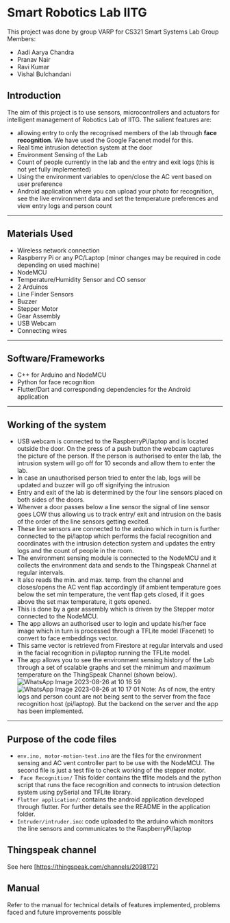 # Smart Robotics Lab IITG

This project was done by group VARP for CS321 Smart Systems Lab
Group Members:
- Aadi Aarya Chandra
- Pranav Nair
- Ravi Kumar
- Vishal Bulchandani

## Introduction

The aim of this project is to use sensors, microcontrollers and actuators for intelligent management of Robotics Lab of IITG.
The salient features are:
- allowing entry to only the recognised members of the lab through **face recognition**. We have used the Google Facenet model for this.
- Real time intrusion detection system at the door
- Environment Sensing of the Lab
- Count of people currently in the lab and the entry and exit logs (this is not yet fully implemented)
- Using the environment variables to open/close the AC vent based on user preference
- Android application where you can upload your photo for recognition, see the live environment data and set the temperature preferences and view entry logs and person count

-------------------------------------------------------------
## Materials Used
- Wireless network connection
- Raspberry Pi or any PC/Laptop (minor changes may be required in code depending on used machine)
- NodeMCU
- Temperature/Humidity Sensor and CO sensor
- 2 Arduinos
- Line Finder Sensors
- Buzzer
- Stepper Motor
- Gear Assembly
- USB Webcam
- Connecting wires

--------------------------------------------------------------
## Software/Frameworks

- C++ for Arduino and NodeMCU
- Python for face recognition
- Flutter/Dart and corresponding dependencies for the Android application

--------------------------------------------------------------

## Working of the system

- USB webcam is connected to the RaspberryPi/laptop and is located outside the door. On the press of a push button the webcam captures the picture of the person. If the person is authorised to enter the lab, the intrusion system will go off for 10 seconds and allow them to enter the lab.
- In case an unauthorised person tried to enter the lab, logs will be updated and buzzer will go off signifying the intrusion
- Entry and exit of the lab is determined by the four line sensors placed on both sides of the doors.
- Whenver a door passes below a line sensor the signal of line sensor goes LOW thus allowing us to track entry/ exit and intrusion on the basis of the order of the line sensors getting excited.
- These line sensors are connected to the arduino which in turn is further connected to the pi/laptop which performs the facial recognition and coordinates with the intrusion detection system and updates the entry logs and the count of people in the room.
- The environment sensing module is connected to the NodeMCU and it collects the environment data and sends to the Thingspeak Channel at regular intervals. 
- It also reads the min. and max. temp. from the channel and closes/opens the AC vent flap accordingly (if ambient temperature goes below the set min temperature, the vent flap gets closed, if it goes above the set max temperature, it gets opened.
- This is done by a gear assembly which is driven by the Stepper motor connected to the NodeMCU.
- The app allows an authorised user to login and update his/her face image which in turn is processed through a TFLite model (Facenet) to convert to face embeddings vector. 
- This same vector is retrieved from Firestore at regular intervals and used in the facial recognition in pi/laptop running the TFLite model.
- The app allows you to see the environment sensing history of the Lab through a set of scalable graphs and set the minimum and maximum temperature on the ThingSpeak Channel (shown below).
![WhatsApp Image 2023-08-26 at 10 16 59](https://github.com/vi-bulchandani/smart-lab/assets/73881267/053cf0d0-e0a3-4d4f-a695-4b515d7387a7)
![WhatsApp Image 2023-08-26 at 10 17 01](https://github.com/vi-bulchandani/smart-lab/assets/73881267/526df150-4b69-4ad9-a384-4c7eb3f19128)
Note: As of now, the entry logs and person count are not being sent to the server from the face recognition host (pi/laptop). But the backend on the server and the app has been implemented. 

-------------------------------------------------------------


## Purpose of the code files

- ```env.ino, motor-motion-test.ino``` are the files for the environment sensing and AC vent controller part to be use with the NodeMCU. The second file is just a test file to check working of the stepper motor.
- ``` Face Recognition/``` This folder contains the tflite models and the python script that runs the face recognition and connects to intrusion detection system using pySerial and TFLite library.
- ``` Flutter application/ ```: contains the android application developed through flutter. For further details see the README in the application folder. 
- ```Intruder/intruder.ino```: code uploaded to the arduino which monitors the line sensors and communicates to the RaspberryPi/laptop

## Thingspeak channel
See here [https://thingspeak.com/channels/2098172]

## Manual
Refer to the manual for technical details of features implemented, problems faced and future improvements possible
